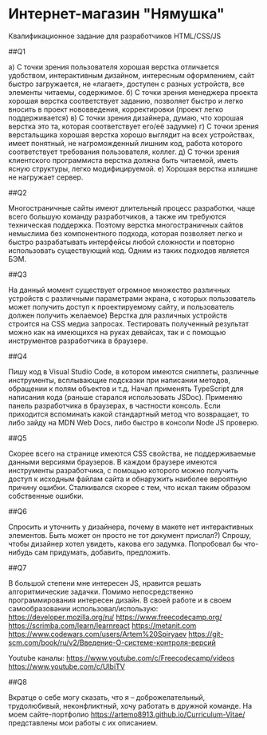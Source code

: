 # Интернет-магазин "Нямушка"

Квалификационное задание для разработчиков HTML/CSS/JS

##Q1

а) С точки зрения пользователя хорошая верстка отличается удобством, интерактивным дизайном, интересным оформлением, сайт быстро загружается, не «лагает», доступен с разных устройств, все элементы читаемы, содержимое.
б) С точки зрения менеджера проекта хорошая верстка соответствует заданию, позволяет быстро и легко вносить в проект нововведения, корректировки (проект легко поддерживается)
в) С точки зрения дизайнера, думаю, что хорошая верстка это та, которая соответствует его/её задумке)
г) С точки зрения верстальщика хорошая верстка хорошо выглядит на всех устройствах, имеет понятный, не нагроможденный лишним код, работа которого соответствует требования пользователя, коллег.
д) С точки зрения клиентского программиста верстка должна быть читаемой, иметь ясную структуры, легко модифицируемой.
е) Хорошая верстка излишне не нагружает сервер.

##Q2

Многостраничные сайты имеют длительный процесс разработки, чаще всего большую команду разработчиков, а также им требуются техническая поддержка. Поэтому верстка многостраничных сайтов немыслима без компонентного подхода, которая позволяет легко и быстро разрабатывать интерфейсы любой сложности и повторно использовать существующий код. Одним из таких подходов является БЭМ.

##Q3

На данный момент существует огромное множество различных устройств с различными параметрами экрана, с которых пользователь может получить доступ к проектируемому сайту, и пользователь должен получить желаемое) Верстка для различных устройств строится на CSS медиа запросах. Тестировать полученный результат можно как на имеющихся на руках девайсах, так и с помощью инструментов разработчика в браузере.

##Q4

Пишу код в Visual Studio Code, в котором имеются сниппеты, различные инструменты, всплывающие подсказки при написании методов, обращении к полям объектов и т.д. Начал применять TypeScript для написания кода (раньше старался использовать JSDoc). Применяю панель разработчика в браузерах, в частности консоль. Если приходится вспоминать какой стандартный метод что возвращает, то либо зайду на MDN Web Docs, либо быстро в консоли Node JS проверю.

##Q5

Скорее всего на странице имеются CSS свойства, не поддерживаемые данными версиями браузеров. В каждом браузере имеются инструменты разработчика, с помощью которого можно получить доступ к исходным файлам сайта и обнаружить наиболее вероятную причину ошибки.
Сталкивался скорее с тем, что искал таким образом собственные ошибки.

##Q6

Спросить и уточнить у дизайнера, почему в макете нет интерактивных элементов. Быть может он просто не тот документ прислал?) Спрошу, чтобы дизайнер хотел увидеть, какова его задумка. Попробовал бы что-нибудь сам придумать, добавить, предложить.

##Q7

В большой степени мне интересен JS, нравится решать алгоритмические задачки.
Помимо непосредственно программирования интересен дизайн.
В своей работе и в своем самообразовании использовал/использую:
https://developer.mozilla.org/ru/ 
https://www.freecodecamp.org/
https://scrimba.com/learn/learnreact
https://metanit.com
https://www.codewars.com/users/Artem%20Spiryaev
https://git-scm.com/book/ru/v2/Введение-О-системе-контроля-версий

Youtube каналы:
https://www.youtube.com/c/Freecodecamp/videos
https://www.youtube.com/c/UlbiTV


##Q8

Вкратце о себе могу сказать, что я – доброжелательный, трудолюбивый, неконфликтный, хочу работать в дружной команде.
На моем сайте-портфолио https://artemo8913.github.io/Curriculum-Vitae/ представлены мои работы  с их описанием.
